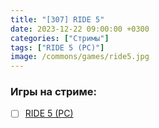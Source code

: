 ```yaml
---
title: "[307] RIDE 5"
date: 2023-12-22 09:00:00 +0300
categories: ["Стримы"]
tags: ["RIDE 5 (PC)"]
image: /commons/games/ride5.jpg
---
```


### Игры на стриме:
+ [ ] [RIDE 5 (PC)](/tags/ride-5-pc)
